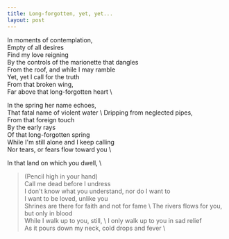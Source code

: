 ```yaml
---
title: Long-forgotten, yet, yet...
layout: post
---
```



In moments of contemplation, \
Empty of all desires \
Find my love reigning \
By the controls of the marionette that dangles \
From the roof, and while I may ramble \
Yet, yet I call for the truth \
From that broken wing, \
Far above that long-forgotten heart \

In the spring her name echoes, \
That fatal name of violent water \ 
Dripping from neglected pipes, \
From that foreign touch \
By the early rays \
Of that long-forgotten spring \
While I'm still alone and I keep calling \
Nor tears, or fears flow toward you \

In that land on which you dwell, \
> (Pencil high in your hand) \
Call me dead before I undress \
I don't know what you understand, nor do I want to \
I want to be loved, unlike you \
Shrines are there for faith and not for fame \ 
The rivers flows for you, but only in blood \
While I walk up to you, still, \ 
I only walk up to you in sad relief \
As it pours down my neck, cold drops and fever \
